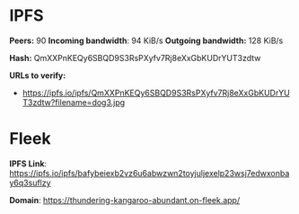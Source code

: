 # IPFS

**Peers:** 90
**Incoming bandwidth**: 94 KiB/s
**Outgoing bandwidth:** 128 KiB/s

**Hash:** QmXXPnKEQy6SBQD9S3RsPXyfv7Rj8eXxGbKUDrYUT3zdtw

**URLs to verify:** 
- https://ipfs.io/ipfs/QmXXPnKEQy6SBQD9S3RsPXyfv7Rj8eXxGbKUDrYUT3zdtw?filename=dog3.jpg

# Fleek 

**IPFS Link**: https://ipfs.io/ipfs/bafybeiexb2vz6u6abwzwn2toyjuljexelp23wsj7edwxonbay6q3suflzy

**Domain**: https://thundering-kangaroo-abundant.on-fleek.app/


